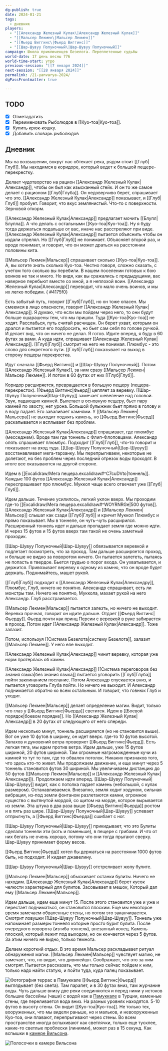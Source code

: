 ```yaml
---
dg-publish: true
date: 2024-01-21
tags:
  - дневник
players:
  - "[[Александр Железный Кулак\|Александр Железный Кулак]]"
  - "[[Мальсер Лекмен\|Мальсер Лекмен]]"
  - "[[Фьерд Виггинс\|Фьерд Виггинс]]"
  - "[[Шар-Шувуу Полуночный\|Шар-Шувуу Полуночный]]"
campaign: Школа приключенцев Безелота. Переплетенные судьбы
world-date: 17 день весны 776
world-time-start: утро
previous-session: "[[7 января 2024]]"
next-session: "[[28 января 2024]]"
permalink: /21-yanvarya-2024/
dgPassFrontmatter: true

---
```



## TODO
- [x] Отметадатить
- [x] Переименовать Рыболюдов в [[Куо-тоа\|Куо-тоа]]. 
- [x] Купить крюк-кошку.
- [x] Добавить словарь рыболюдов

## Дневник
Мы на возвышении, вокруг нас обтекает река, рядом стоит [[Глуб\|Глуб]]. Мы находимся в коридоре, который ведет к большой пещере-перекрестку. 

Делает чудотворство на рацион [[Александр Железный Кулак\|Александр]], чтобы он был как изысканный стейк. И он то же самое делает с рационом [[Глуб\|Глуба]]. Он недоверчиво берет, спрашивает что это. [[Александр Железный Кулак\|Александр]] показывает, и [[Глуб\|Глуб]] пробует. Говорит, что вкус землянистый. Что-то с поверхности. Зерновой откорм. 

[[Александр Железный Кулак\|Александр]] предлагает мочить [[Блупл\|Блупла]]. А что делать с остальными [[Куо-тоа\|Куо-тоа]]. Ну я буду тогда держаться подальше от вас, иначе нас расстреляют при виде. [[Александр Железный Кулак\|Александр]] пытается объяснить чтобы он издали стрелял. Но [[Глуб\|Глуб]] не понимает. Объясняет второй раз, и вроде понимает, и говорит, что он может драться на расстоянии половины кита. 

[[Мальсер Лекмен\|Мальсер]] спрашивает сколько [[Куо-тоа\|Куо-тоа]]. А, вы хотите знать сколько Куо-тоа. Честно говоря, сложно сказать, с учетом того сколько вы перебили. В нашем поселении готовых к бою воинов не так и много. Но видя, как вы сражались с предыдущими, вас наверное перебьют вместе со мной, а я неплохой воин. [[Александр Железный Кулак\|Александр]] переводит, что мало очень воинов, и мы их легко победим. 
{ #4175f0}


Есть забытый путь, говорит [[Глуб\|Глуб]], но он тоже опасен. Мы смеемся в лицо опасности, говорит [[Александр Железный Кулак\|Александр]]. Я думаю, что если мы пойдем через него, то они будут больше ошарашены тем, что мы пришли. Туда [[Куо-тоа\|Куо-тоа]] не ходят. Расслабься, путь считай расчищен. Он берет ухват, которым он дрался и пытается его подбросить, но бьет сам себя по голове ручкой. И делает вид, что он ничего не делал. Я готов. Идите вперед, я буду в 60 футах за вами. А куда идти, спрашивает [[Александр Железный Кулак\|Александр]]. [[Глуб\|Глуб]] смотрит на него не понимая. Плюмбус - это слово для секретного пути. [[Глуб\|Глуб]] показывает на выход в сторону пещеры перекрестка. 

Идут сначала [[Фьерд Виггинс]] и [[Шар-Шувуу Полуночный]]. Потом [[Александр Железный Кулак]], за ним сразу [[Мальсер Лекмен\|Мальсер Лекмен]]. И потом в 60 футах от них [[Глуб\|Глуб]].

Коридор расширяется, превращается в большую пещеру (пещера-перекресток). [[Фьерд Виггинс\|Фьерд]] цепляет за веревку. [[Шар-Шувуу Полуночный\|Шар-Шувуу]] замечает шевеление над головой. Звук, падающих камней. Вылетает в основную пещеру, бьет пару камней по хвосту, нет урона. Большой булыжник бьет прямо в голову и в воду падает. Его заваливает камнями. У [[Мальсер Лекмен\|Мальсера]] не выходит поднять камень, но [[Фьерд Виггинс\|Фьерд]] раскапывается и всплывает без проблем. 

[[Александр Железный Кулак\|Александр]] спрашивает, где плюмбус (месседжем). Вроде там где тоннель с Флип-Флоповцами. Александр опять спрашивает плюмбус. Подходит [[Глуб\|Глуб]], что-то говорит и показывает на вход туда. [[Шар-Шувуу Полуночный\|Шар-Шувуу]] восстанавливает мега-тарзанку. Мы перепрыгиваем, некоторые не долетают, но без проблем через последний отрезок воды проходят. В итоге все оказываются на другой стороне. 

Идем в [[Excalidraw/Мега пещера.excalidraw#^C7cuDVto\|тоннель]]. Каждые 100 футов [[Александр Железный Кулак\|Александр]] переспрашивает про плюмбус. Муккол чаще всего отвечает уже [[Глуб\|Глуб]]. 

Идем дальше. Течение усилилось, легкий уклон вверх. Мы проходим где-то [[Excalidraw/Мега пещера.excalidraw#^WOYRNRGe\|500 футов]]. [[Александр Железный Кулак\|Александр]] и [[Мальсер Лекмен\|Мальсер]] слышат как сзади [[Глуб\|Глуб]]  и кричит Муккол Плюмбус и прямо показывает. Мы в тоннеле, он чуть-чуть расширился. Расширенный тоннель идет и дальше пропадает земля где можно идти. И через 15 футов и 15 футов вверх там такой не очень заметный проходик. 

[[Шар-Шувуу Полуночный\|Шар-Шувуу]] обвязывается веревкой и подлетает посмотреть, что за проход. Там дальше расширяется проход, и больше не видно за поворотом ничего. Он пытается залететь, пытаясь не попасть в твердое. Бьется грудью о порог входа. Он ухватывается, и держится. Привязывает веревку к одному из камню, что он вроде будет держать. Поднимайтесь, машет рукой. 

[[Глуб\|Глуб]] подходит к [[Александр Железный Кулак\|Александру]], Плюмбус, Глуб, ничего не понятно. Александр спрашивает, есть ли монстры там. Ничего не понятно, Муккола, махает рукой на него Александр. Глуб расстраивается. 

[[Мальсер Лекмен\|Мальсер]] пытается залезть, но ничего не выходит. Веревка прочная, говорит он идите дальше. Отдает [[Фьерд Виггинс\|Фьерду]]. Фьерд почти как принц Персии с веревкой в руке забирается в проход. Потом идет [[Александр Железный Кулак\|Александр]]. Тоже залазит. 

Потом, используя [[Система Безелота\|систему Безелота]], залазит [[Мальсер Лекмен]]. У него еле выходит. 

[[Александр Железный Кулак\|Александр]] чинит веревку, которая уже норм протерлась об камни. 

[[Александр Железный Кулак\|Александр]] [[Система переговоров без знания языка\|без знания языка]] пытается уговорить [[Глуб\|Глуба]] пойти заклинанием послание. Потом Александр спускается вниз, и пытается уговорить Глуба пойти. Но ничего не выходит. И Александр поднимается обратно ко всем остальным. И говорит, что говнюк Глуб и уходит.

[[Мальсер Лекмен\|Мальсер]] делает определение магии. Видит, только что глаз у [[Фьерд Виггинс\|Фьерда]] светится. Идем в [[Боевой порядок\|боевом порядке]]. Но [[Александр Железный Кулак\|Александр]] в 20 футах от следующего от него спереди. 

Идем несколько минут, тоннель расширяется (но не становится выше). Вот он уже 10 футов в ширину, он идет вверх. где-то 10 футов высотой. Запахов и дуновений ветра проверяет [[Фьерд Виггинс\|Фьерд]]. Есть легкая тяга, мы идем против ветра. Идем дальше, уже 15 футов шириной, 20 футов шириной. Там огромные нагроможденные кучи из камней то тут то там, где то обвален потолок. Никаких признаков того, что здесь кто-то живет. Мы продолжаем движение, и еще минут через 5 тоннель становится футов 30 шириной. Мы увеличиваем дистанцию до 50 футов ([[Мальсер Лекмен\|Мальсер]] и [[Александр Железный Кулак\|Александр]]). Продолжаем идти вперед. [[Шар-Шувуу Полуночный\|Шар-Шувуу]]  видит, как с потолка падает камень (небольшой, с кулак размером). Останавливаемся. Внезапно, земля ходит ходуном, сильная вибрация, из-под земли фонтаном разлетаются камни, огромное существо с вытянутой мордой, со щитом на морде, которое вырывается из земли. Эта штука в два раза выше [[Фьерд Виггинс\|Фьерда]] ростом и в пять раз шире. [[Шар-Шувуу Полуночный\|Шар-Шувуу]] успевает отпрыгнуть, а [[Фьерд Виггинс\|Фьерда]] сшибает с ног. 

[[Шар-Шувуу Полуночный\|Шар-Шувуу]] прикидывает, что это Булиты сделали тоннели эти (хоть и поменьше), в пещере с грибами. И что от них бегать не очень хорошо, потому что они тогда прыгают сверху. Шар-Шувуу принимает форму весов. 

[[Фьерд Виггинс\|Фьерд]] хотел бы держаться на расстоянии 1000 футов быть, но подходит. И кидает джавелину. 

[[Шар-Шувуу Полуночный\|Шар-Шувуу]] отстреливает жопу булите. 

[[Мальсер Лекмен\|Мальсер]] обыскивает останки булиты. Ничего не находим. [[Александр Железный Кулак\|Александр]] берет кусок челюсти характерный для булитов. Засовывает в мешок, Который дал ему [[Мальсер Лекмен\|Мальсер]]. 

Идем дальше, идем еще минут 15. После этого становится уже и уже и перестает подниматься, он становится плоским. Еще мы некоторое время замечаем обваленные стены, но потом это заканчивается. Смотрит ловушки [[Шар-Шувуу Полуночный\|Шар-Шувуу]]. Тоннель уже напоминает размеры тоннеля которые просто бурит булита. После очередного поворота (изгиба тоннеля), внезапный конец. Камень плоский, который лежит под выходом, но он кончается через 5 футов. За этим ничего не видно, только темнота.

Делаем короткий отдых. В это время Мальсер раскладывает ритуал обнаружения магии. [[Мальсер Лекмен\|Мальсер]] чувствует магию, не замечает, что, но видит, что дивинейшн. Соображает, что это за ним смотрят. Пытается рассказать, что мы только сейчас пойдем к ним, только надо найти статую, и пойти туда, куда палец показывает.

![Фотография террас в Памуккале](https://travelbelka.ru/wp-content/uploads/2021/06/image-15-06-21-04-43-29-696x522.jpeg)
[[Фьерд Виггинс\|Фьерд]] выглядывает (без света). Там парапет, и в 30 футах вниз, там журчание воды. Чуть дальше внизу две реки соединяются и перед ними у истоков большие бассейны (чаши) с водой как в [Памуккале](https://ru.wikipedia.org/wiki/%D0%9F%D0%B0%D0%BC%D1%83%D0%BA%D0%BA%D0%B0%D0%BB%D0%B5) в Турции, каменные стены, где переливается вода вниз. На разных уровнях находятся. 5-10 футов в высоту стены. Он видит [[Куо-тоа\|Куо-тоа]]. Не только тех, вооруженных, что мы видели раньше, но и мальков, и невооруженных Куо-тоа, они плавают, перепрыгивают через стены. Во всем пространстве иногда вспыхивают как светлячки, только еще тусклее, какие-то светлые проблески (линиями), может раз в 15 секунд. Как вспышки в [камере Вильсона](https://ru.wikipedia.org/wiki/%D0%9A%D0%B0%D0%BC%D0%B5%D1%80%D0%B0_%D0%92%D0%B8%D0%BB%D1%8C%D1%81%D0%BE%D0%BD%D0%B0). 

![Полосочки в камере Вильсона](https://upload.wikimedia.org/wikipedia/commons/7/70/Radioactivity_of_a_Thorite_mineral_seen_in_a_cloud_chamber.jpg)




